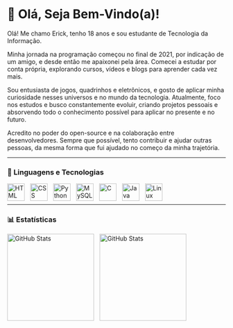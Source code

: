 # 👋 Olá, Seja Bem-Vindo(a)!
Olá! Me chamo Erick, tenho 18 anos e sou estudante de Tecnologia da Informação.

Minha jornada na programação começou no final de 2021, por indicação de um amigo, e desde então me apaixonei pela área. Comecei a estudar por conta própria, explorando cursos, vídeos e blogs para aprender cada vez mais.

Sou entusiasta de jogos, quadrinhos e eletrônicos, e gosto de aplicar minha curiosidade nesses universos e no mundo da tecnologia. Atualmente, foco nos estudos e busco constantemente evoluir, criando projetos pessoais e absorvendo todo o conhecimento possível para aplicar no presente e no futuro.

Acredito no poder do open-source e na colaboração entre desenvolvedores. Sempre que possível, tento contribuir e ajudar outras pessoas, da mesma forma que fui ajudado no começo da minha trajetória.

---
### 🤖 Linguagens e Tecnologias
<img 
    align="left"
    alt="HTML"
    title="HTML"
    width="40px"
    style="padding-right: 10px;"
    src="https://cdn.jsdelivr.net/gh/devicons/devicon@latest/icons/html5/html5-original.svg" 
/>

<img 
    align="left"
    alt="CSS"
    title="CSS"
    width="40px"
    style="padding-right: 10px;"
    src="https://cdn.jsdelivr.net/gh/devicons/devicon@latest/icons/css3/css3-original.svg" 
/>

<img 
    align="left"
    alt="Python"
    title="Python"
    width="40px"
    style="padding-right: 10px;"
    src="https://cdn.jsdelivr.net/gh/devicons/devicon@latest/icons/python/python-original.svg" 
/>

<img 
    align="left"
    alt="MySQL"
    title="MySQL"
    width="40px"
    style="padding-right: 10px;"
    src="https://cdn.jsdelivr.net/gh/devicons/devicon@latest/icons/mysql/mysql-original-wordmark.svg" 
/>

<img 
    align="left"
    alt="C"
    title="C"
    width="40px"
    style="padding-right: 10px;"
    src="https://cdn.jsdelivr.net/gh/devicons/devicon@latest/icons/c/c-original.svg" 
/>

<img 
    align="left"
    alt="Java"
    title="Java"
    width="40px"
    style="padding-right: 10px;"
    src="https://cdn.jsdelivr.net/gh/devicons/devicon@latest/icons/java/java-original.svg" 
/>

<img 
    align="left"
    alt="Linux"
    title="Linux"
    width="40px"
    style="padding-right: 10px;"
    src="https://cdn.jsdelivr.net/gh/devicons/devicon@latest/icons/linux/linux-original.svg" 
/>
<br/>
<br/>

---
### 📊 Estatísticas
<img 
    align="left"
    alt="GitHub Stats"
    height="200px"
    style="padding-right: 10px;"
    src="https://github-readme-stats.vercel.app/api?username=ericktechx&show_icons=true&theme=transparent&include_all_commits=true&locale=pt-br"
/>

<img 
    align="left"
    alt="GitHub Stats"
    height="200px"
    style="padding-right: 10px;"
    src="https://github-readme-stats.vercel.app/api/top-langs/?username=ericktechx&layout=compact&theme=transparent&custom_title=Tecnologias"
/>
